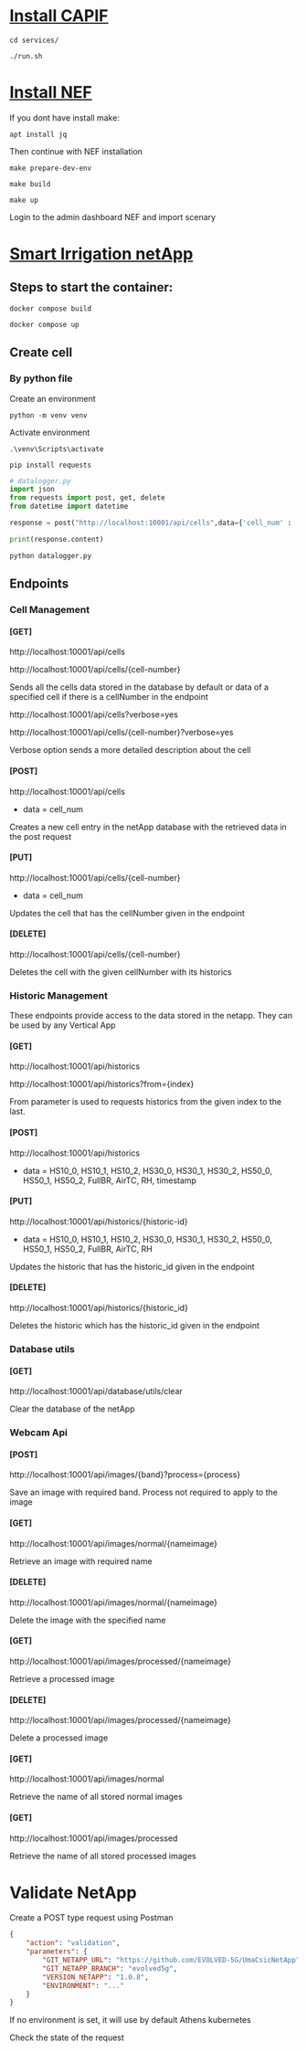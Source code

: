 # [Install CAPIF](https://github.com/EVOLVED-5G/CAPIF_API_Services)

`cd services/`

`./run.sh`

# [Install NEF](https://github.com/EVOLVED-5G/NEF_emulator)

If you dont have install make:

`apt install jq`

Then continue with NEF installation

`make prepare-dev-env`

`make build`

`make up`

Login to the admin dashboard NEF and import scenary

# [Smart Irrigation netApp](https://github.com/EVOLVED-5G/UmaCsicNetApp)

## Steps to start the container:

`docker compose build`

`docker compose up`

## Create cell

### By python file

Create an environment 

`python -m venv venv`

Activate environment

`.\venv\Scripts\activate`

`pip install requests`

```python
# datalogger.py
import json
from requests import post, get, delete
from datetime import datetime

response = post("http://localhost:10001/api/cells",data={'cell_num' : '...'})

print(response.content)
```

`python datalogger.py`

## Endpoints

### Cell Management 

#### [GET] 

http://localhost:10001/api/cells

http://localhost:10001/api/cells/{cell-number}

Sends all the cells data stored in the database by default or data of a specified cell if there is a cellNumber in the endpoint

http://localhost:10001/api/cells?verbose=yes

http://localhost:10001/api/cells/{cell-number}?verbose=yes

Verbose option sends a more detailed description about the cell

#### [POST] 

http://localhost:10001/api/cells 

- data = cell_num

Creates a new cell entry in the netApp database with the retrieved data in the post request

#### [PUT] 

http://localhost:10001/api/cells/{cell-number}

- data = cell_num

Updates the cell that has the cellNumber given in the endpoint

#### [DELETE]

http://localhost:10001/api/cells/{cell-number}

Deletes the cell with the given cellNumber with its historics

### Historic Management 

These endpoints provide access to the data stored in the netapp. They can be used by any Vertical App

#### [GET] 

http://localhost:10001/api/historics

http://localhost:10001/api/historics?from={index}

From parameter is used to requests historics from the given index to the last.

#### [POST] 

http://localhost:10001/api/historics

- data = HS10_0, HS10_1, HS10_2, HS30_0, HS30_1, HS30_2, HS50_0, HS50_1, HS50_2, FullBR, AirTC, RH, timestamp

#### [PUT] 

http://localhost:10001/api/historics/{historic-id}

- data = HS10_0, HS10_1, HS10_2, HS30_0, HS30_1, HS30_2, HS50_0, HS50_1, HS50_2, FullBR, AirTC, RH

Updates the historic that has the historic_id given in the endpoint

#### [DELETE] 

http://localhost:10001/api/historics/{historic_id}

Deletes the historic which has the historic_id given in the endpoint

### Database utils

#### [GET] 

http://localhost:10001/api/database/utils/clear

Clear the database of the netApp

### Webcam Api

#### [POST]

http://localhost:10001/api/images/{band}?process={process}

Save an image with required band. Process not required to apply to the image

#### [GET]

http://localhost:10001/api/images/normal/{nameimage}

Retrieve an image with required name

#### [DELETE]

http://localhost:10001/api/images/normal/{nameimage}

Delete the image with the specified name

#### [GET]

http://localhost:10001/api/images/processed/{nameimage}

Retrieve a processed image

#### [DELETE]

http://localhost:10001/api/images/processed/{nameimage}

Delete a processed image

#### [GET]

http://localhost:10001/api/images/normal

Retrieve the name of all stored normal images

#### [GET]

http://localhost:10001/api/images/processed

Retrieve the name of all stored processed images

# Validate NetApp

Create a POST type request using Postman

```json
{
    "action": "validation",
    "parameters": {
        "GIT_NETAPP_URL": "https://github.com/EVOLVED-5G/UmaCsicNetApp",
        "GIT_NETAPP_BRANCH": "evolved5g",
        "VERSION_NETAPP": "1.0.8",
        "ENVIRONMENT": "..."
    }
}
```

If no environment is set, it will use by default Athens kubernetes

Check the state of the request